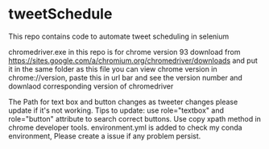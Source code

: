 # tweetSchedule

This repo contains code to automate tweet scheduling in selenium

chromedriver.exe in this repo is for chrome version 93 download from https://sites.google.com/a/chromium.org/chromedriver/downloads and put it in the same folder as this file you can view chrome version in chrome://version, paste this in url bar and see the version number and downlaod corresponding version of chromedriver

The Path for text box and button changes as tweeter changes please update if it's not working. Tips to update: use role="textbox" and role="button" attribute to search correct buttons. Use copy xpath method in chrome developer tools. environment.yml is added to check my conda environment, Please create a issue if any problem persist.
